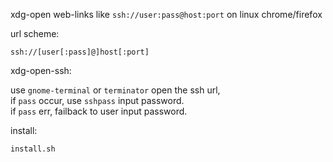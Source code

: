 xdg-open web-links like `ssh://user:pass@host:port` on linux chrome/firefox



url scheme:

    ssh://[user[:pass]@]host[:port]


xdg-open-ssh:

use `gnome-terminal` or `terminator` open the ssh url,  
  if `pass` occur, use `sshpass` input password.  
     if `pass` err, failback to user input password.

install:

    install.sh
